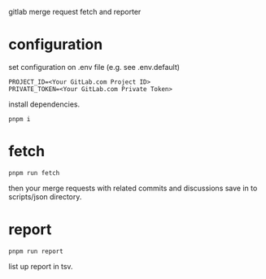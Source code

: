 gitlab merge request fetch and reporter

# configuration

set configuration on .env file (e.g. see .env.default)

```
PROJECT_ID=<Your GitLab.com Project ID>
PRIVATE_TOKEN=<Your GitLab.com Private Token>
```

install dependencies.

```
pnpm i
```

# fetch

```
pnpm run fetch
```

then your merge requests with related commits and discussions save in to scripts/json directory.

# report

```
pnpm run report
```

list up report in tsv.
